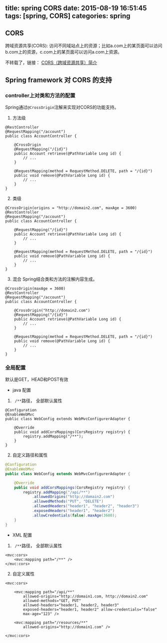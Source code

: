 title: spring CORS
date: 2015-08-19 16:51:45
tags: [spring,  CORS]
categories: spring
---

## CORS
跨域资源共享(CORS): 访问不同域站点上的资源；比如a.com上的某页面可以访问b.com上的资源，c.com上的某页面可以访问a.com上资源。

不转载了，链接： [CORS（跨域资源共享）简介 ](http://blog.csdn.net/hfahe/article/details/7730944)

## Spring framework 对 CORS 的支持
### controller上对类和方法的配置
Spring通过`@CrossOrigin`注解来实现对CORS的功能支持。

1. 方法级
```
@RestController
@RequestMapping("/account")
public class AccountController {

	@CrossOrigin
	@RequestMapping("/{id}")
	public Account retrieve(@PathVariable Long id) {
		// ...
	}

	@RequestMapping(method = RequestMethod.DELETE, path = "/{id}")
	public void remove(@PathVariable Long id) {
		// ...
	}
}
```

2. 类级
```
@CrossOrigin(origins = "http://domain2.com", maxAge = 3600)
@RestController
@RequestMapping("/account")
public class AccountController {

	@RequestMapping("/{id}")
	public Account retrieve(@PathVariable Long id) {
		// ...
	}

	@RequestMapping(method = RequestMethod.DELETE, path = "/{id}")
	public void remove(@PathVariable Long id) {
		// ...
	}
}
```

3. 混合
Spring结合类和方法的注解内容生成。
```
@CrossOrigin(maxAge = 3600)
@RestController
@RequestMapping("/account")
public class AccountController {

	@CrossOrigin("http://domain2.com")
	@RequestMapping("/{id}")
	public Account retrieve(@PathVariable Long id) {
		// ...
	}

	@RequestMapping(method = RequestMethod.DELETE, path = "/{id}")
	public void remove(@PathVariable Long id) {
		// ...
	}
}
```





### 全局配置
默认是GET，HEAD和POST有效
* java 配置


1. ` /**`路径， 全部默认属性
```
@Configuration
@EnableWebMvc
public class WebConfig extends WebMvcConfigurerAdapter {

	@Override
	public void addCorsMappings(CorsRegistry registry) {
		registry.addMapping("/**");
	}
}
```

2. 自定义路径和属性
```java
@Configuration
@EnableWebMvc
public class WebConfig extends WebMvcConfigurerAdapter {

	@Override
	public void addCorsMappings(CorsRegistry registry) {
		registry.addMapping("/api/**")
			.allowedOrigins("http://domain2.com")
			.allowedMethods("PUT", "DELETE")
			.allowedHeaders("header1", "header2", "header3")
			.exposedHeaders("header1", "header2")
			.allowCredentials(false).maxAge(3600);
	}
}
```



* XML 配置

1. ` /**`路径， 全部默认属性
```
<mvc:cors>
	<mvc:mapping path="/**" />
</mvc:cors>
```

2. 自定义属性
```
<mvc:cors>

	<mvc:mapping path="/api/**"
		allowed-origins="http://domain1.com, http://domain2.com"
		allowed-methods="GET, PUT"
		allowed-headers="header1, header2, header3"
		exposed-headers="header1, header2" allow-credentials="false"
		max-age="123" />

	<mvc:mapping path="/resources/**"
		allowed-origins="http://domain1.com" />

</mvc:cors>
```
